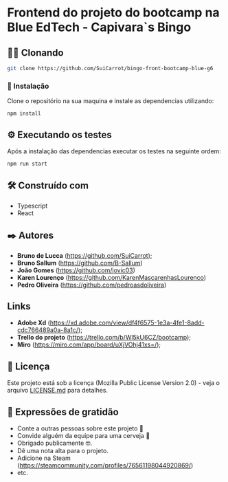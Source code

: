 # Frontend do projeto do bootcamp na Blue EdTech - Capivara`s Bingo


## 👯‍♀️ Clonando

```bash
git clone https://github.com/SuiCarrot/bingo-front-bootcamp-blue-g6
```

### 🔧 Instalação

Clone o repositório na sua maquina e instale as dependencias utilizando:

```
npm install
```

## ⚙️ Executando os testes

Após a instalação das dependencias executar os testes na seguinte ordem:

```
npm run start
```

## 🛠️ Construído com

* Typescript
* React

## ✒️ Autores

* **Bruno de Lucca** (https://github.com/SuiCarrot);
* **Bruno Sallum** (https://github.com/B-Sallum)
* **João Gomes** (https://github.com/jovic03)
* **Karen Lourenço** (https://github.com/KarenMascarenhasLourenco)
* **Pedro Oliveira** (https://github.com/pedroasdoliveira)

## Links

* **Adobe Xd** (https://xd.adobe.com/view/df4f6575-1e3a-4fe1-8add-cdc766489a0a-8a1c/);
* **Trello do projeto** (https://trello.com/b/Wl5kU6CZ/bootcamp);
* **Miro** (https://miro.com/app/board/uXjVOhj41xs=/);

## 📄 Licença

Este projeto está sob a licença (Mozilla Public License Version 2.0) - veja o arquivo [LICENSE.md](https://github.com/SuiCarrot/bingo-front-bootcamp-blue-g6/blob/main/LICENSE) para detalhes.

## 🎁 Expressões de gratidão

* Conte a outras pessoas sobre este projeto 📢
* Convide alguém da equipe para uma cerveja 🍺
* Obrigado publicamente 🤓.
* Dê uma nota alta para o projeto.
* Adicione na Steam (https://steamcommunity.com/profiles/76561198044920869/)
* etc.


